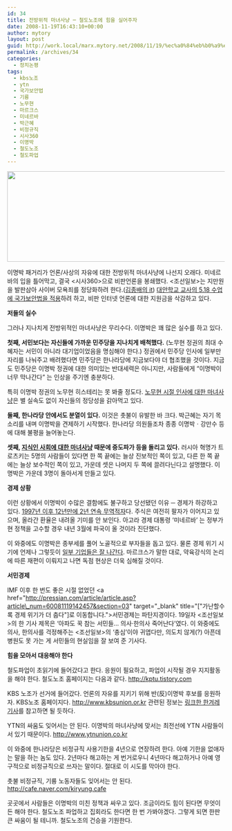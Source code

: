 ```yaml
---
id: 34
title: 전방위적 마녀사냥 ─ 철도노조에 힘을 실어주자
date: 2008-11-19T16:43:10+00:00
author: mytory
layout: post
guid: http://work.local/marx.mytory.net/2008/11/19/%ec%a0%84%eb%b0%a9%ec%9c%84%ec%a0%81-%eb%a7%88%eb%85%80%ec%82%ac%eb%83%a5-%e2%94%80-%ec%b2%a0%eb%8f%84%eb%85%b8%ec%a1%b0%ec%97%90-%ed%9e%98%ec%9d%84-%ec%8b%a4%ec%96%b4%ec%a3%bc%ec%9e%90/
permalink: /archives/34
categories:
  - 정치논평
tags:
  - kbs노조
  - ytn
  - 국가보안법
  - 기륭
  - 노무현
  - 마르크스
  - 미네르바
  - 박근혜
  - 비정규직
  - 시사360
  - 이명박
  - 철도노조
  - 철도파업
---
```

<img src="http://work.local/marx.mytory.net/wp-content/uploads/1/492440e9824fbDE.jpg" class="aligncenter" width="513" height="209" alt="" filename="kptu.tistory.com_11_20_01_37_38.jpg" filemime="" />

이명박 패거리가 언론/사상의 자유에 대한 전방위적 마녀사냥에 나선지 오래다. 미네르바의 입을 틀어막고, 결국 <시사360>으로 비판언론을 봉쇄했다. <조선일보>는 지만원을 발판삼아 사이버 모욕죄를 정당화하려 한다.(<a href="http://pressian.com/article/article.asp?article_num=60081119104045" target="_blank" title="[http://pressian.com/article/article.asp?article_num=60081119104045]로 이동합니다.">김종배의 it</a>) <a href="http://www.hani.co.kr/arti/society/area/318688.html" target="_blank">대안학교 교사의 5.18 수업에 국가보안법을 적용</a>하려 하고, 비판 인터넷 언론에 대한 지원금을 삭감하고 있다.

**저들의 실수**

그러나 지나치게 전방위적인 마녀사냥은 무리수다. 이명박은 꽤 많은 실수를 하고 있다.

**첫째, 서민보다는 자신들에 가까운 민주당을 지나치게 배척했다.** (노무현 정권의 최대 수혜자는 서민이 아니라 대기업이었음을 명심해야 한다.) 정권에서 민주당 인사에 일부만 자리를 나눠주고 배려했다면 민주당은 한나라당에 지금보다야 더 협조했을 것이다. 지금도 민주당은 이명박 정권에 대한 의미있는 반대세력은 아니지만, 사람들에게 “이명박이 너무 막나간다” 는 인상을 주기엔 충분하다. 

특히 이명박 정권의 노무현 히스테리는 못 봐줄 정도다. <a href="http://www.hani.co.kr/arti/society/schooling/322583.html" target="_blank">노무현 시절 인사에 대한 마녀사냥</a>은 별 실속도 없이 자신들의 정당성을 갉아먹고 있다.

**둘째, 한나라당 안에서도 분열이 있다.** 이것은 촛불이 유발한 바 크다. 박근혜는 자기 목소리를 내며 이명박을 견제하기 시작했다. 한나라당 의원들조차 종종 이명박ㆍ강만수 등에 대해 불평을 늘어놓는다.

**셋째, <a href="http://www.hani.co.kr/arti/opinion/column/322605.html" target="_blank">지식인 사회에 대한 마녀사냥</a> 때문에 중도파가 등을 돌리고 있다.** 러시아 혁명가 트로츠키는 5명의 사람들이 있다면 한 쪽 끝에는 늘상 진보적인 쪽이 있고, 다른 한 쪽 끝에는 늘상 보수적인 쪽이 있고, 가운데 셋은 나머지 두 쪽에 끌려다닌다고 설명했다. 이명박은 가운데 3명이 돌아서게 만들고 있다. 

**경제 상황**

이런 상황에서 이명박이 수많은 결함에도 불구하고 당선됐던 이유 ─ 경제가 하강하고 있다. <a href="http://www.hani.co.kr/arti/economy/economy_general/322678.html" target="_blank">1997년 이후 12년만에 2년 연속 무역적자</a>다. 주식은 여전히 팔자가 이어지고 있으며, 올라간 환율은 내려올 기미를 안 보인다. 아고라 경제 대통령 ‘미네르바’ 는 정부가 현 정책을 고수할 경우 내년 3월에 파국이 올 것이라 진단했다.

이 와중에도 이명박은 종부세를 풀어 노골적으로 부자들을 돕고 있다. 물론 경제 위기 시기에 언제나 그렇듯이 <a href="http://news.chosun.com/site/data/html_dir/2008/11/18/2008111801556.html" target="_blank">일부 기업들은 잘 나간다</a>. 마르크스가 말한 대로, 약육강식의 논리에 따른 재편이 이뤄지고 나면 독점 현상은 더욱 심해질 것이다.

**서민경제**

IMF 이후 한 번도 좋은 시절 없었던 <a href="http://pressian.com/article/article.asp?article\_num=60081119142457&section=03" target="\_blank" title="["가난할수록 경제 위기가 더 춥다"]로 이동합니다.">서민경제는 파탄지경</a>이다. 19일자 <조선일보>의 한 기사 제목은 ‘아파도 꾹 참는 서민들… 의사·한의사 죽어난다’였다. 이 와중에도 의사, 한의사를 걱정해주는 <조선일보>의 ‘충심’이야 귀엽다만, 의도치 않게(?) 아픈데 병원도 못 가는 게 서민들의 현실임을 잘 보여 준 기사다. 

**힘을 모아서 대응해야 한다**

철도파업이 초읽기에 들어갔다고 한다. 응원이 필요하고, 파업이 시작될 경우 지지활동을 해야 한다. 철도노조 홈페이지는 다음과 같다. <a href="http://kptu.tistory.com" target="_blank">http://kptu.tistory.com</a>

KBS 노조가 선거에 들어갔다. 언론의 자유를 지키기 위해 반(反)이명박 후보를 응원하자. KBS노조 홈페이지다. <a href="http://www.kbsunion.or.kr" target="_blank">http://www.kbsunion.or.kr</a> 관련된 정보는 <a href="http://www.hani.co.kr/arti/society/media/322546.html" target="_blank">링크한 한겨레 기사</a>를 참고하면 될 듯하다.

YTN의 싸움도 잊어서는 안 된다. 이명박의 마녀사냥에 맞서는 최전선에 YTN 사람들이 서 있기 때문이다. <a href="http://www.ytnunion.co.kr" target="_blank">http://www.ytnunion.co.kr</a>

이 와중에 한나라당은 비정규직 사용기한을 4년으로 연장하려 한다. 아예 기한을 없애자는 말을 하는 놈도 있다. 2년마다 해고하는 게 번거로우니 4년마다 해고하거나 아예 영구적으로 비정규직으로 쓰자는 말이다. 절대로 이 시도를 막아야 한다.

촛불 비정규직, 기륭 노동자들도 잊어서는 안 된다. <a href="http://cafe.naver.com/kiryung.cafe" target="_blank">http://cafe.naver.com/kiryung.cafe</a>

곳곳에서 사람들은 이명박의 미친 정책과 싸우고 있다. 조금이라도 힘이 된다면 무엇이든 해야 한다. 철도노조 파업하고 집회라도 한다면 한 번 가봐야겠다. 그렇게 되면 한판 큰 싸움이 될 테니까. 철도노조의 건승을 기원한다.